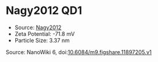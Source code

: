 <a name="material" />

# Nagy2012 QD1
<script type="application/ld+json">
  {
    "@context": "https://schema.org/",
    "@type": "ChemicalSubstance",
    "@id": "https://egonw.github.io/nanowiki/nanowiki127.html#material",
    "http://purl.org/dc/terms/conformsTo":
      {
        "@type": "CreativeWork",
        "@id": "https://bioschemas.org/profiles/ChemicalSubstance/0.4-RELEASE/"
      },
    "identfier": "127",
    "name": "Nagy2012 QD1",
    "url": "https://egonw.github.io/nanowiki/nanowiki127.html#material",
    "sameAs": "http://127.0.0.1/mediawiki/index.php/Special:URIResolver/Nagy2012_QD1"
  }
</script>


* Source: [Nagy2012](articleNagy2012.md)
* Zeta Potential: -71.8 mV
* Particle Size: 3.37 nm


Source: NanoWiki 6, doi:[10.6084/m9.figshare.11897205.v1](https://doi.org/10.6084/m9.figshare.11897205.v1)
